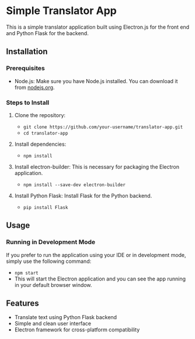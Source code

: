 # Simple Translator App

This is a simple translator application built using Electron.js for the front end and Python Flask for the backend.

## Installation

### Prerequisites

- Node.js: Make sure you have Node.js installed. You can download it from [nodejs.org](https://nodejs.org/).

### Steps to Install

1. Clone the repository:
   - ```git clone https://github.com/your-username/translator-app.git```
   - ```cd translator-app```

2. Install dependencies:
   - ```npm install```

3. Install electron-builder: This is necessary for packaging the Electron application.
   - ```npm install --save-dev electron-builder```

4. Install Python Flask: Install Flask for the Python backend.
   - ```pip install Flask```

## Usage

### Running in Development Mode

If you prefer to run the application using your IDE or in development mode, simply use the following command:
   - ```npm start```
   - This will start the Electron application and you can see the app running in your default browser window.

## Features

- Translate text using Python Flask backend
- Simple and clean user interface
- Electron framework for cross-platform compatibility
